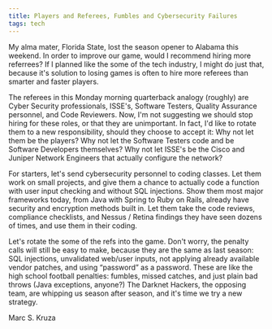 ```yaml
---
title: Players and Referees, Fumbles and Cybersecurity Failures
tags: tech 
---
```


My alma mater, Florida State, lost the season opener to Alabama this weekend. In order to improve our game, would I recommend hiring more referrees? If I planned like the some of the tech industry, I might do just that, because it's solution to losing games is often to hire more referees than smarter and faster players. 

The referees in this Monday morning quarterback analogy (roughly) are Cyber Security professionals, ISSE's, Software Testers, Quality Assurance personnel, and Code Reviewers. Now, I'm not suggesting we should stop hiring for these roles, or that they are unimportant. In fact, I'd like to rotate them to a new responsibility, should they choose to accept it: Why not let them be the players? Why not let the Software Testers code and be Software Developers themselves? Why not let ISSE's be the Cisco and Juniper Network Engineers that actually configure the network?

For starters, let's send cybersecurity personnel to coding classes. Let them work on small projects, and give them a chance to actually code a function with user input checking and without SQL injections. Show them most major frameworks today, from Java with Spring to Ruby on Rails, already have security and encryption methods built in. Let them take the code reviews, compliance checklists, and Nessus / Retina findings they have seen dozens of times, and use them in their coding. 

Let's rotate the some of the refs into the game. Don't worry, the penalty calls will still be easy to make, because they are the same as last season: SQL injections, unvalidated web/user inputs, not applying already available vendor patches, and using “password” as a password. These are like the high school football penalties: fumbles, missed catches, and just plain bad throws (Java exceptions, anyone?) The Darknet Hackers, the opposing team, are whipping us season after season, and it's time we try a new strategy. 

Marc S. Kruza





